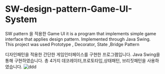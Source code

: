 # SW-design-pattern-Game-UI-System
SW pattern 을 적용한 Game UI 
it is a program that implements simple game interface that applies design pattern.
Implemented through Java Swing.
This project was used Prototype , Decorator, State ,Bridge Pattern

디자인패턴을 적용한 간단한 게임인터페이스를 구현한 프로그램입니다.
Java Swing을 통해 구현하였습니다. 
총 4가지 데코레이터,프로토타입,상태패턴, 브리짓패턴을 사용하였습니다.
![ddd](https://user-images.githubusercontent.com/72744580/96365829-4f5d5400-117e-11eb-8238-d0eede689d75.PNG)

